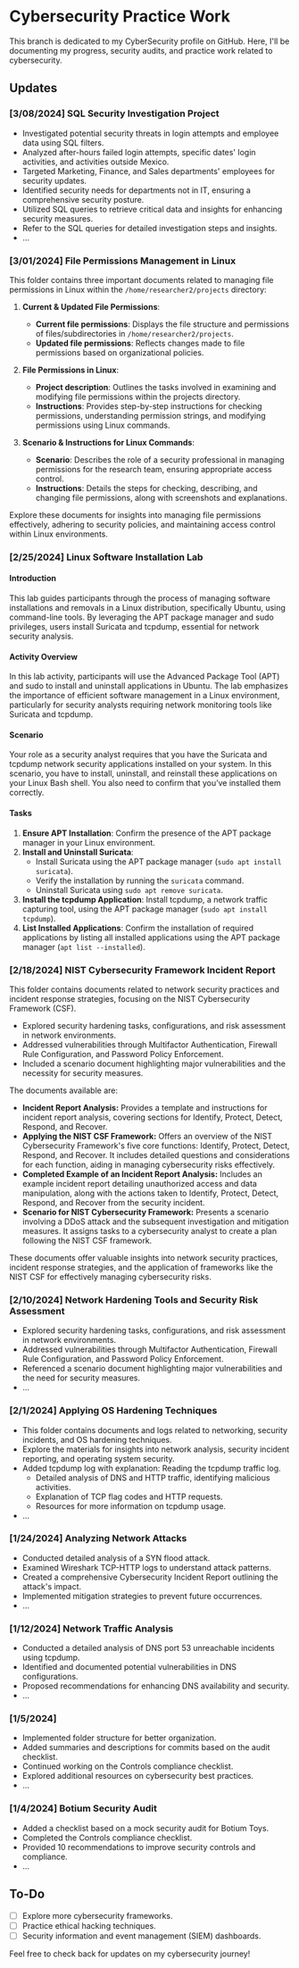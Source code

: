 # Cybersecurity Practice Work

This branch is dedicated to my CyberSecurity profile on GitHub. Here, I'll be documenting my progress, security audits, and practice work related to cybersecurity.

## Updates

### [3/08/2024] SQL Security Investigation Project

- Investigated potential security threats in login attempts and employee data using SQL filters.
- Analyzed after-hours failed login attempts, specific dates' login activities, and activities outside Mexico.
- Targeted Marketing, Finance, and Sales departments' employees for security updates.
- Identified security needs for departments not in IT, ensuring a comprehensive security posture.
- Utilized SQL queries to retrieve critical data and insights for enhancing security measures.
- Refer to the SQL queries for detailed investigation steps and insights.
- ...
  
### [3/01/2024] File Permissions Management in Linux

This folder contains three important documents related to managing file permissions in Linux within the `/home/researcher2/projects` directory:

1. **Current & Updated File Permissions**:
   - **Current file permissions**: Displays the file structure and permissions of files/subdirectories in `/home/researcher2/projects`.
   - **Updated file permissions**: Reflects changes made to file permissions based on organizational policies.

2. **File Permissions in Linux**:
   - **Project description**: Outlines the tasks involved in examining and modifying file permissions within the projects directory.
   - **Instructions**: Provides step-by-step instructions for checking permissions, understanding permission strings, and modifying permissions using Linux commands.

3. **Scenario & Instructions for Linux Commands**:
   - **Scenario**: Describes the role of a security professional in managing permissions for the research team, ensuring appropriate access control.
   - **Instructions**: Details the steps for checking, describing, and changing file permissions, along with screenshots and explanations.

Explore these documents for insights into managing file permissions effectively, adhering to security policies, and maintaining access control within Linux environments.

### [2/25/2024] Linux Software Installation Lab

#### Introduction
This lab guides participants through the process of managing software installations and removals in a Linux distribution, specifically Ubuntu, using command-line tools. By leveraging the APT package manager and sudo privileges, users install Suricata and tcpdump, essential for network security analysis.

#### Activity Overview
In this lab activity, participants will use the Advanced Package Tool (APT) and sudo to install and uninstall applications in Ubuntu. The lab emphasizes the importance of efficient software management in a Linux environment, particularly for security analysts requiring network monitoring tools like Suricata and tcpdump.

#### Scenario
Your role as a security analyst requires that you have the Suricata and tcpdump network security applications installed on your system. In this scenario, you have to install, uninstall, and reinstall these applications on your Linux Bash shell. You also need to confirm that you’ve installed them correctly.

#### Tasks
1. **Ensure APT Installation**: Confirm the presence of the APT package manager in your Linux environment.
2. **Install and Uninstall Suricata**:
   - Install Suricata using the APT package manager (`sudo apt install suricata`).
   - Verify the installation by running the `suricata` command.
   - Uninstall Suricata using `sudo apt remove suricata`.
3. **Install the tcpdump Application**: Install tcpdump, a network traffic capturing tool, using the APT package manager (`sudo apt install tcpdump`).
4. **List Installed Applications**: Confirm the installation of required applications by listing all installed applications using the APT package manager (`apt list --installed`).

### [2/18/2024] NIST Cybersecurity Framework Incident Report

This folder contains documents related to network security practices and incident response strategies, focusing on the NIST Cybersecurity Framework (CSF).

- Explored security hardening tasks, configurations, and risk assessment in network environments.
- Addressed vulnerabilities through Multifactor Authentication, Firewall Rule Configuration, and Password Policy Enforcement.
- Included a scenario document highlighting major vulnerabilities and the necessity for security measures.

The documents available are:

- **Incident Report Analysis:** Provides a template and instructions for incident report analysis, covering sections for Identify, Protect, Detect, Respond, and Recover.
- **Applying the NIST CSF Framework:** Offers an overview of the NIST Cybersecurity Framework's five core functions: Identify, Protect, Detect, Respond, and Recover. It includes detailed questions and considerations for each function, aiding in managing cybersecurity risks effectively.
- **Completed Example of an Incident Report Analysis:** Includes an example incident report detailing unauthorized access and data manipulation, along with the actions taken to Identify, Protect, Detect, Respond, and Recover from the security incident.
- **Scenario for NIST Cybersecurity Framework:** Presents a scenario involving a DDoS attack and the subsequent investigation and mitigation measures. It assigns tasks to a cybersecurity analyst to create a plan following the NIST CSF framework.

These documents offer valuable insights into network security practices, incident response strategies, and the application of frameworks like the NIST CSF for effectively managing cybersecurity risks.


### [2/10/2024] Network Hardening Tools and Security Risk Assessment
- Explored security hardening tasks, configurations, and risk assessment in network environments.
- Addressed vulnerabilities through Multifactor Authentication, Firewall Rule Configuration, and Password Policy Enforcement.
- Referenced a scenario document highlighting major vulnerabilities and the need for security measures.
- ...
  
### [2/1/2024] Applying OS Hardening Techniques
- This folder contains documents and logs related to networking, security incidents, and OS hardening techniques.
- Explore the materials for insights into network analysis, security incident reporting, and operating system security.
- Added tcpdump log with explanation: Reading the tcpdump traffic log.
  - Detailed analysis of DNS and HTTP traffic, identifying malicious activities.
  - Explanation of TCP flag codes and HTTP requests.
  - Resources for more information on tcpdump usage.
- ...
  
### [1/24/2024] Analyzing Network Attacks
- Conducted detailed analysis of a SYN flood attack.
- Examined Wireshark TCP-HTTP logs to understand attack patterns.
- Created a comprehensive Cybersecurity Incident Report outlining the attack's impact.
- Implemented mitigation strategies to prevent future occurrences.
- ...

### [1/12/2024] Network Traffic Analysis
- Conducted a detailed analysis of DNS port 53 unreachable incidents using tcpdump.
- Identified and documented potential vulnerabilities in DNS configurations.
- Proposed recommendations for enhancing DNS availability and security.
- ...

### [1/5/2024] 
- Implemented folder structure for better organization.
- Added summaries and descriptions for commits based on the audit checklist.
- Continued working on the Controls compliance checklist.
- Explored additional resources on cybersecurity best practices.
- ...

### [1/4/2024] Botium Security Audit
- Added a checklist based on a mock security audit for Botium Toys.
- Completed the Controls compliance checklist.
- Provided 10 recommendations to improve security controls and compliance.
- ...

## To-Do
- [ ] Explore more cybersecurity frameworks.
- [ ] Practice ethical hacking techniques.
- [ ] Security information and event management (SIEM) dashboards.

Feel free to check back for updates on my cybersecurity journey!
